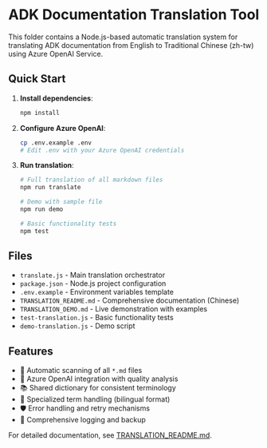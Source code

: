 # ADK Documentation Translation Tool

This folder contains a Node.js-based automatic translation system for translating ADK documentation from English to Traditional Chinese (zh-tw) using Azure OpenAI Service.

## Quick Start

1. **Install dependencies**:
   ```bash
   npm install
   ```

2. **Configure Azure OpenAI**:
   ```bash
   cp .env.example .env
   # Edit .env with your Azure OpenAI credentials
   ```

3. **Run translation**:
   ```bash
   # Full translation of all markdown files
   npm run translate
   
   # Demo with sample file
   npm run demo
   
   # Basic functionality tests
   npm test
   ```

## Files

- `translate.js` - Main translation orchestrator
- `package.json` - Node.js project configuration
- `.env.example` - Environment variables template
- `TRANSLATION_README.md` - Comprehensive documentation (Chinese)
- `TRANSLATION_DEMO.md` - Live demonstration with examples
- `test-translation.js` - Basic functionality tests
- `demo-translation.js` - Demo script

## Features

- 🔄 Automatic scanning of all `*.md` files
- 🧠 Azure OpenAI integration with quality analysis
- 📚 Shared dictionary for consistent terminology
- 🔧 Specialized term handling (bilingual format)
- 🛡️ Error handling and retry mechanisms
- 📝 Comprehensive logging and backup

For detailed documentation, see [TRANSLATION_README.md](TRANSLATION_README.md).